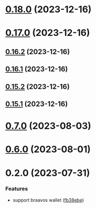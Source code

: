 # [0.18.0](https://github.com/yeager-eren/rango-client/compare/provider-braavos@0.17.0...provider-braavos@0.18.0) (2023-12-16)



# [0.17.0](https://github.com/yeager-eren/rango-client/compare/provider-braavos@0.16.2...provider-braavos@0.17.0) (2023-12-16)



## [0.16.2](https://github.com/yeager-eren/rango-client/compare/provider-braavos@0.16.1...provider-braavos@0.16.2) (2023-12-16)



## [0.16.1](https://github.com/yeager-eren/rango-client/compare/provider-braavos@0.15.2...provider-braavos@0.16.1) (2023-12-16)



## [0.15.2](https://github.com/yeager-eren/rango-client/compare/provider-braavos@0.15.1-next.68...provider-braavos@0.15.2) (2023-12-16)



## [0.15.1](https://github.com/yeager-eren/rango-client/compare/provider-braavos@0.16.0...provider-braavos@0.15.1) (2023-12-16)



# [0.7.0](https://github.com/rango-exchange/rango-client/compare/provider-braavos@0.6.0...provider-braavos@0.7.0) (2023-08-03)



# [0.6.0](https://github.com/rango-exchange/rango-client/compare/provider-braavos@0.5.0...provider-braavos@0.6.0) (2023-08-01)



# 0.2.0 (2023-07-31)


### Features

* support braavos wallet ([fb38ebe](https://github.com/rango-exchange/rango-client/commit/fb38ebef00a33b92cabf506c88ef83d8c77cce84))



